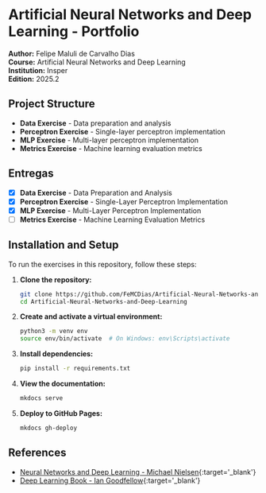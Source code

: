 # Artificial Neural Networks and Deep Learning - Portfolio

**Author:** Felipe Maluli de Carvalho Dias  
**Course:** Artificial Neural Networks and Deep Learning  
**Institution:** Insper  
**Edition:** 2025.2

## Project Structure

- **Data Exercise** - Data preparation and analysis
- **Perceptron Exercise** - Single-layer perceptron implementation
- **MLP Exercise** - Multi-layer perceptron implementation
- **Metrics Exercise** - Machine learning evaluation metrics

## Entregas

- [x] **Data Exercise** - Data Preparation and Analysis
- [x] **Perceptron Exercise** - Single-Layer Perceptron Implementation  
- [x] **MLP Exercise** - Multi-Layer Perceptron Implementation
- [ ] **Metrics Exercise** - Machine Learning Evaluation Metrics

## Installation and Setup

To run the exercises in this repository, follow these steps:

1. **Clone the repository:**
   ```bash
   git clone https://github.com/FeMCDias/Artificial-Neural-Networks-and-Deep-Learning.git
   cd Artificial-Neural-Networks-and-Deep-Learning
   ```

2. **Create and activate a virtual environment:**
   ```bash
   python3 -m venv env
   source env/bin/activate  # On Windows: env\Scripts\activate
   ```

3. **Install dependencies:**
   ```bash
   pip install -r requirements.txt
   ```

4. **View the documentation:**
   ```bash
   mkdocs serve
   ```

5. **Deploy to GitHub Pages:**
   ```bash
   mkdocs gh-deploy
   ```

## References

- [Neural Networks and Deep Learning - Michael Nielsen](http://neuralnetworksanddeeplearning.com/){:target='_blank'}
- [Deep Learning Book - Ian Goodfellow](https://www.deeplearningbook.org/){:target='_blank'}